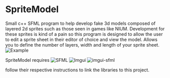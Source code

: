 SpriteModel
===========

Small c++ SFML program to help develop fake 3d models composed of layered 2d sprites such as those
seen in games like NIUM.
Development for these sprites is kind of a pain so this program is designed to allow the user to edit a 
sprite sheet in their editor of choice and view the model. Allows you to define the number of layers, width and
length of your sprite sheet. 
![Example](https://i.imgur.com/4XPX9rO.gifv)

SpriteModel requires
![SFML](https://www.sfml-dev.org/)
![Imgui](https://github.com/ocornut/imgui)
![imgui-sfml](https://github.com/ocornut/imgui)

follow their respective instructions to link the libraries to this project.